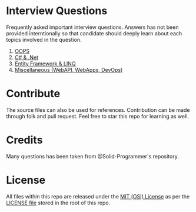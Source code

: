 # Interview Questions
Frequently asked important interview questions. Answers has not been provided interntionally so that candidate should deeply learn about each topics involved in the question.

1. [OOPS](OOPS.md)
2. [C# & .Net](CSharpDotNet.md)
3. [Entity Framework & LINQ](EntityFrameworkLinq.md)
4. [Miscellaneous (WebAPI, WebApps, DevOps)](DotNetMiscellaneous.md)

# Contribute
The source files can also be used for references. Contribution can be made through folk and pull request. Feel free to star this repo for learning as well.

# Credits
Many questions has been taken from @Solid-Programmer's repository.

# License
All files within this repo are released under the [MIT (OSI) License]( https://en.wikipedia.org/wiki/MIT_License) as per the [LICENSE file](License) stored in the root of this repo.